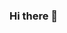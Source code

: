 ### Hi there 👋

<!--
**gbrandt55/gbrandt55** is a ✨ _special_ ✨ repository because its `README.md` (this file) appears on your GitHub profile.

Here are some ideas to get you started:

- 🔭 I’m currently working on ssf-frontend
- 🌱 I’m currently learning Next.js, Amplify, app sync, react, tailwind, graphql, material ui and much more....
- 👯 I’m looking to collaborate on ...
- 🤔 I’m looking for help with ...
- 💬 Ask me about ...
- 📫 How to reach me: ...
- 😄 Pronouns: ...
- ⚡ Fun fact: ...
-->

